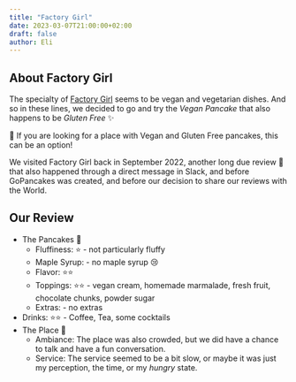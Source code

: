 ```yaml
---
title: "Factory Girl"
date: 2023-03-07T21:00:00+02:00
draft: false
author: Eli
---
```


## About Factory Girl

The specialty of [Factory Girl](https://factorygirl.net/berlin) seems to be vegan and vegetarian dishes.
And so in these lines, we decided to go and try the _Vegan Pancake_ that also happens to be _Gluten Free_ ✨

🌱 If you are looking for a place with Vegan and Gluten Free pancakes, this can be an option!

We visited Factory Girl back in September 2022, another long due review 🤭 that also happened through a
direct message in Slack, and before GoPancakes was created, and before our decision to share our reviews
with the World.

## Our Review

* The Pancakes 🥞
  * Fluffiness: ⭐ - not particularly fluffy
  * Maple Syrup: - no maple syrup 😢
  * Flavor: ⭐⭐
  * Toppings: ⭐⭐ - vegan cream, homemade marmalade, fresh fruit, chocolate chunks, powder sugar
  * Extras: - no extras
* Drinks: ⭐⭐ - Coffee, Tea, some cocktails
* The Place 🌻
  * Ambiance: The place was also crowded, but we did have a chance to talk and have a fun conversation.
  * Service: The service seemed to be a bit slow, or maybe it was just my perception, the time, or my _hungry_ state.